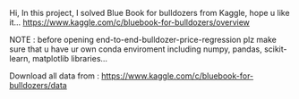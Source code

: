 Hi, 
In this project, I solved Blue Book for bulldozers from Kaggle, hope u like it...
https://www.kaggle.com/c/bluebook-for-bulldozers/overview

NOTE : before opening end-to-end-bulldozer-price-regression plz make sure that u have ur own conda enviroment including numpy, pandas, scikit-learn, matplotlib libraries...

Download all data from : https://www.kaggle.com/c/bluebook-for-bulldozers/data
